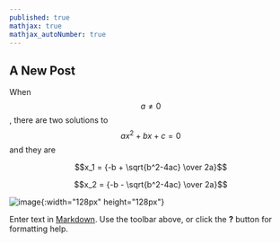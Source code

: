 ```yaml
---
published: true
mathjax: true
mathjax_autoNumber: true
---
```


## A New Post

When $$a \ne 0$$, there are two solutions to $$ax^2 + bx + c = 0$$ and they are

$$x_1 = {-b + \sqrt{b^2-4ac} \over 2a}$$


$$x_2 = {-b - \sqrt{b^2-4ac} \over 2a}$$


![image]({{site.baseurl}}/assets/images/1.jpg){:width="128px" height="128px"}




Enter text in [Markdown](http://daringfireball.net/projects/markdown/). Use the toolbar above, or click the **?** button for formatting help.
